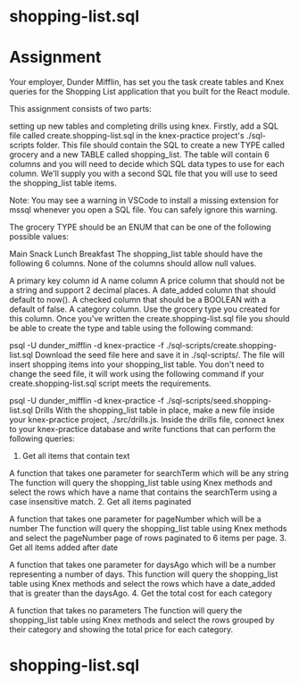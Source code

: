 # shopping-list.sql
# Assignment
Your employer, Dunder Mifflin, has set you the task create tables and Knex queries for the Shopping List application that you built for the React module.

This assignment consists of two parts:

setting up new tables
and completing drills using knex.
Firstly, add a SQL file called create.shopping-list.sql in the knex-practice project's ./sql-scripts folder. This file should contain the SQL to create a new TYPE called grocery and a new TABLE called shopping_list. The table will contain 6 columns and you will need to decide which SQL data types to use for each column. We'll supply you with a second SQL file that you will use to seed the shopping_list table items.

Note: You may see a warning in VSCode to install a missing extension for mssql whenever you open a SQL file. You can safely ignore this warning.

The grocery TYPE should be an ENUM that can be one of the following possible values:

Main
Snack
Lunch
Breakfast
The shopping_list table should have the following 6 columns. None of the columns should allow null values.

A primary key column id
A name column
A price column that should not be a string and support 2 decimal places.
A date_added column that should default to now().
A checked column that should be a BOOLEAN with a default of false.
A category column. Use the grocery type you created for this column.
Once you've written the create.shopping-list.sql file you should be able to create the type and table using the following command:

psql -U dunder_mifflin -d knex-practice -f ./sql-scripts/create.shopping-list.sql
Download the seed file here and save it in ./sql-scripts/. The file will insert shopping items into your shopping_list table. You don't need to change the seed file, it will work using the following command if your create.shopping-list.sql script meets the requirements.

psql -U dunder_mifflin -d knex-practice -f ./sql-scripts/seed.shopping-list.sql
Drills
With the shopping_list table in place, make a new file inside your knex-practice project, ./src/drills.js. Inside the drills file, connect knex to your knex-practice database and write functions that can perform the following queries:

1. Get all items that contain text

A function that takes one parameter for searchTerm which will be any string
The function will query the shopping_list table using Knex methods and select the rows which have a name that contains the searchTerm using a case insensitive match.
2. Get all items paginated

A function that takes one parameter for pageNumber which will be a number
The function will query the shopping_list table using Knex methods and select the pageNumber page of rows paginated to 6 items per page.
3. Get all items added after date

A function that takes one parameter for daysAgo which will be a number representing a number of days.
This function will query the shopping_list table using Knex methods and select the rows which have a date_added that is greater than the daysAgo.
4. Get the total cost for each category

A function that takes no parameters
The function will query the shopping_list table using Knex methods and select the rows grouped by their category and showing the total price for each category.
# shopping-list.sql
